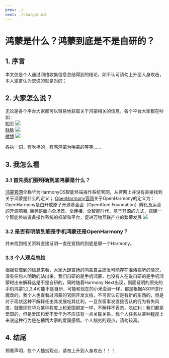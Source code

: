 ```yaml
---
prev: ./
next: ./chatgpt.md
---
```


# 鸿蒙是什么？鸿蒙到底是不是自研的？

## 1. 序言

本文仅是个人通过网络收集信息总结得到的结论，如不认可请勿上升至人身攻击，本人坚定认为您说的就是对的；

## 2. 大家怎么说？

无论是各个平台大家都可以轻易地获取关于鸿蒙相关的信息，各个平台大家都在吵
如：
<br/>
[知乎](https://www.zhihu.com/question/622456000?utm_psn=1733452275388035072)
![](https://img.lzwcyd.cn/img/202401241135213.png)
<br/>
[脉脉](https://maimai.cn/n/content/gossip-detail/33018396?egid=98f3c1cd197d4e9aade8ab2611a08d3e&gid=33018396&operation_id=p2bbswzXpnOdP2iaqiL6o&share_channel=5&share_euid=L5dCrsbXWEOWfokdX1FuTX9VwZOZ4b0VpFbhg1ILrWX4igrnvtPhv6vEwwMhnG4RV4vB4riWyb-fYJ6UGRm9jg)
![](https://img.lzwcyd.cn/img/202401241126031.png)
<br/>
[微博](https://weibo.com/3626485974/4989237592064898)
![](https://img.lzwcyd.cn/img/202401241138594.png)

各执一词，有吹捧的，有骂鸿蒙为哄蒙的等等......


## 3. 我怎么看

### 3.1 首先我们要明确到底鸿蒙是什么？

[鸿蒙官网](https://www.harmonyos.com/)全称华为HarmonyOS智能终端操作系统官网，从官网上并没有直接找到关于鸿蒙是什么的定义；
[OpenHarmony官网](https://www.openharmony.cn/)关于OpenHarmony的定义为：OpenHarmony是由开放原子开源基金会（OpenAtom Foundation）孵化及运营的开源项目,
目标是面向全场景、全连接、全智能时代、基于开源的方式，搭建一个智能终端设备操作系统的框架和平台，促进万物互联产业的繁荣发展
![](https://img.lzwcyd.cn/img/202401241155536.png)

### 3.2 是否有明确到底是手机鸿蒙还是OpenHarmony？

并未找到相关资料直接证明一直在宣扬的到底是哪一个Harmony。


### 3.3 个人观点总结

根据获取到的信息来看，大家大肆宣扬的鸿蒙自主研发可能存在混淆视听的情况，没有任何人明确的站出来，我们自研的是手机鸿蒙，也没有人在说自研的是手机鸿蒙时出来解释这是不是自研的，同时随着Harmony Next出现，侧面证明的原先的手机鸿蒙1,2,3,4可能不是自研，可能和现在的小米澎湃一样，都是根据ASOP进行魔改的。我个人也查看过鸿蒙的官网开发文档，不可否认它是有新的东西的，但是对于现状这种不解释任由其发展吃其红利，一旦东窗事发直接否认的行为有失风度，就像现在华为某种程度上和爱国绑定一样，不解释不表态，吃红利；我们都是爱国的，但是爱国和爱不爱华为不应该有一点关联关系，我个人任务从某种程度上来说这种行为是在糟践大家的爱国感情。个人拙劣的观点，请勿较真。



## 4. 结尾

郑重声明，仅个人拙劣观点，请勿上升到人身攻击！！！

